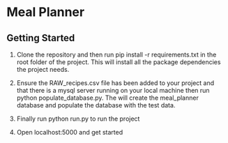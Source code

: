 # Meal Planner

## Getting Started

1. Clone the repository and then run pip install -r requirements.txt in the root folder of the project.
    This will install all the package dependencies the project needs.

2. Ensure the RAW_recipes.csv file has been added to your project and that there is a mysql server running
    on your local machine then run python populate_database.py.
    The will create the meal_planner database and populate the database with the test data.

3. Finally run python run.py to run the project

4. Open localhost:5000 and get started

